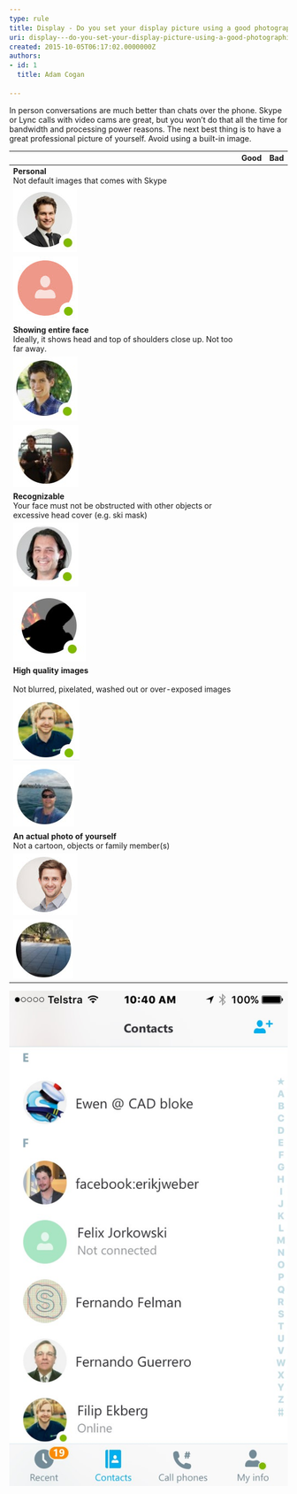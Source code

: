 ```yaml
---
type: rule
title: Display - Do you set your display picture using a good photographic image of yourself?
uri: display---do-you-set-your-display-picture-using-a-good-photographic-image-of-yourself
created: 2015-10-05T06:17:02.0000000Z
authors:
- id: 1
  title: Adam Cogan

---
```


In person conversations are much better than chats over the phone. Skype or Lync calls with video cams are great, but you won’t do that all the time for bandwidth and processing power reasons. The next best thing is to have a great professional picture of yourself. Avoid using a built-in image.
 

|  | **Good** | **Bad** |
| --- | --- | --- |
| **Personal**<br>Not default images that comes with Skype | 
![](Good-Skype-profile-image.jpg) | 
![](Bad-Skype-profile-image-default.jpg) |
| **Showing entire face**<br>Ideally, it shows head and top of shoulders close up. Not too far away. | 
![](Good-Skype-well-framed-image.jpg) | 
![](Bad-Skype-profile-image-too-far-away.jpg) |
| **Recognizable**<br>Your face must not be obstructed with other objects or excessive head cover (e.g. ski mask) | 
![](Good-Skype-personal-image.jpg) | 
![](Bad-Skype-profile-image-not-recognizable.jpg) |
| **High quality images**<br><br>Not blurred, pixelated, washed out or over-exposed images | 
![](Good-Skype-high-quality.jpg) | 
![](Bad-Skype-profile-image-blurry.jpg) |
| **An actual photo of yourself**<br>Not a cartoon, objects or family member(s) | 
![](Good-Skype-actual-person.jpg) | 
![](Bad-Skype-profile-use-image-of-yourself.jpg) |



![I see 3 good pictures](Skype-screenshot.jpg)
